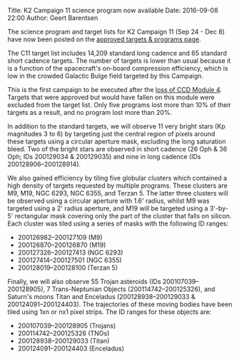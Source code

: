 Title: K2 Campaign 11 science program now available
Date: 2016-09-08 22:00
Author: Geert Barentsen

The science program and target lists for K2 Campaign 11 (Sep 24 - Dec 8)
have now been posted on the [approved targets & programs page](k2-approved-programs.html#campaign-11).

The C11 target list includes 14,209 standard long cadence and 65 standard short cadence targets. The number of targets is lower than usual because it is a function of the spacecraft's on-board compression efficiency, which is low in the crowded Galactic Bulge field
targeted by this Campaign.

This is the first campaign to be executed after the <a href='/retirement-of-ccd-module-4-confirmed.html'>loss of CCD Module 4</a>.
Targets that were approved but would have fallen on this module were excluded from the target list.
Only five programs lost more than 10% of their targets as a result,
and no program lost more than 20%.

In addition to the standard targets, we will observe 11 very bright stars (Kp magnitudes 3 to 6) by targeting just the central region of pixels around these targets using a circular aperture mask, excluding the long saturation bleed. Two of the bright stars are observed in short cadence (26 Oph &amp; 36 Oph; IDs 200129034 &amp; 200129035) and nine in long cadence (IDs 200128906–200128914).

We also gained efficiency by tiling five globular clusters which contained a high density of targets requested by multiple programs.
These clusters are M9, M19, NGC 6293, NGC 6355, and Terzan 5.  The latter three clusters will be observed using a circular aperture with 1.6' radius, whilst M9 was targeted using a 2' radius aperture, and M19 will be targeted using a 3'-by-5' rectangular mask covering only the part of the cluster that falls on silicon.
Each cluster was tiled using a series of masks with the following ID ranges:  
<ul>
<li>200126982–200127109 (M9)</li>
<li>200126870–200126870 (M19)</li>
<li>200127326–200127413 (NGC 6293)</li>
<li>200127414–200127501 (NGC 6355)</li>
<li>200128019–200128100 (Terzan 5)</li>
</ul>

Finally, we will also observe 55 Trojan asteroids (IDs 200107039–200128905), 7 Trans-Neptunian Objects (200114742–200125326), and Saturn's moons Titan and Enceladus (200128938–200129033 &amp; 200124091–200124403).
The trajectories of these moving bodies have been tiled using 1xn or nx1 pixel strips. The ID ranges for these objects are:
<ul>
<li>200107039–200128905 (Trojans)</li>
<li>200114742–200125326 (TNOs)</li>
<li>200128938–200129033 (Titan)</li>
<li>200124091–200124403 (Enceladus)</li>
</ul>

